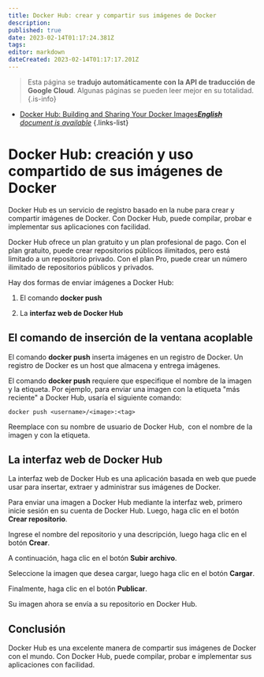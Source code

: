 ```yaml
---
title: Docker Hub: crear y compartir sus imágenes de Docker
description: 
published: true
date: 2023-02-14T01:17:24.381Z
tags: 
editor: markdown
dateCreated: 2023-02-14T01:17:17.201Z
---
```


> Esta página se **tradujo automáticamente con la API de traducción de Google Cloud**.
Algunas páginas se pueden leer mejor en su totalidad.{.is-info}



- [Docker Hub: Building and Sharing Your Docker Images***English** document is available*](/en/Knowledge-base/Docker/docker-hub-building-and-sharing-your-docker-images)
{.links-list}


# Docker Hub: creación y uso compartido de sus imágenes de Docker

Docker Hub es un servicio de registro basado en la nube para crear y compartir imágenes de Docker. Con Docker Hub, puede compilar, probar e implementar sus aplicaciones con facilidad.

Docker Hub ofrece un plan gratuito y un plan profesional de pago. Con el plan gratuito, puede crear repositorios públicos ilimitados, pero está limitado a un repositorio privado. Con el plan Pro, puede crear un número ilimitado de repositorios públicos y privados.

Hay dos formas de enviar imágenes a Docker Hub:

1. El comando **docker push**

2. La **interfaz web de Docker Hub**

## El comando de inserción de la ventana acoplable

El comando **docker push** inserta imágenes en un registro de Docker. Un registro de Docker es un host que almacena y entrega imágenes.

El comando **docker push** requiere que especifique el nombre de la imagen y la etiqueta. Por ejemplo, para enviar una imagen con la etiqueta "más reciente" a Docker Hub, usaría el siguiente comando:

```
docker push <username>/<image>:<tag>
```

Reemplace <username> con su nombre de usuario de Docker Hub, <image> con el nombre de la imagen y <tag> con la etiqueta.

## La interfaz web de Docker Hub

La interfaz web de Docker Hub es una aplicación basada en web que puede usar para insertar, extraer y administrar sus imágenes de Docker.

Para enviar una imagen a Docker Hub mediante la interfaz web, primero inicie sesión en su cuenta de Docker Hub. Luego, haga clic en el botón **Crear repositorio**.

Ingrese el nombre del repositorio y una descripción, luego haga clic en el botón **Crear**.

A continuación, haga clic en el botón **Subir archivo**.

Seleccione la imagen que desea cargar, luego haga clic en el botón **Cargar**.

Finalmente, haga clic en el botón **Publicar**.

Su imagen ahora se envía a su repositorio en Docker Hub.

## Conclusión

Docker Hub es una excelente manera de compartir sus imágenes de Docker con el mundo. Con Docker Hub, puede compilar, probar e implementar sus aplicaciones con facilidad.